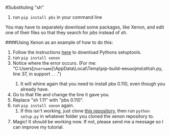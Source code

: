 #Substituting "sh"

1. run `pip install pbs` in your command line

You may have to separately download some packages, like Xenon, and edit one of their files so that they search for *pbs* instead of *sh*.

####Using Xenon as an example of how to do this:
1. Follow the instructions [here](https://pypi.python.org/pypi/setuptools) to download Pythons setuptools.
2. run `pip install xenon`
3. Notice where the error occurs. (For me: "C:Users\[`Username`]\AppData\Local\Temp\pip-build-eeuuojms\sh\sh.py, line 37, in <module> support . . .")
    1. It will whine again that you need to install pbs 0.110, even though you already have.
4. Go to that file and change the line it gave you.
5. Replace "sh 1.11" with "pbs 0.110".
6. run `pip install xenon` again.
    1. If this isn't working, just clone [this repository](https://github.com/rubik/xenon/), then run `python setup.py` in whatever folder you cloned the xenon repository to.
7. Magic! It should be working now. If not, please send me a message so I can improve my tutorial.
